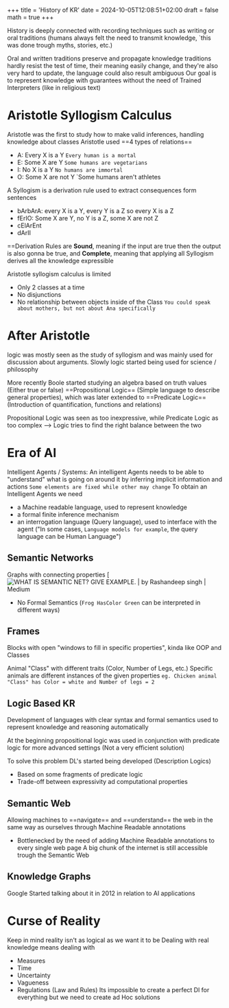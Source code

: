 +++
title = 'History of KR'
date = 2024-10-05T12:08:51+02:00
draft = false
math = true 
+++

History is deeply connected with recording techniques such as writing or oral traditions (humans always felt the need to transmit knowledge, `this was done trough myths, stories, etc.)

Oral and written traditions preserve and propagate knowledge
traditions hardly resist the test of time, their meaning easily change, and they're also very hard to update, the language could also result ambiguous
Our goal is to represent knowledge with guarantees without the need of Trained Interpreters (like in religious text)

# Aristotle Syllogism Calculus

Aristotle was the first to study how to make valid inferences, handling knowledge about classes
Aristotle used ==4 types of relations==
- A: Every X is a Y `Every human is a mortal`
- E: Some X are Y `Some humans are vegetarians`
- I: No X is a Y `No humans are immortal`
- O: Some X are not Y  `Some humans aren't athletes

A Syllogism is a derivation rule used to extract consequences form sentences

- bArbArA: every X is a Y, every Y is a Z so every X is a Z 
- fErIO: Some X are Y,  no Y is a Z, some X are not Z
- cElArEnt
- dArII

==Derivation Rules are __Sound__, meaning if the input are true then the output is also gonna be true, and __Complete__, meaning that applying all Syllogism derives all the knowledge expressible

Aristotle syllogism calculus is limited
- Only 2 classes at a time
- No disjunctions
- No relationship between objects inside of the Class `You could speak about mothers, but not about Ana specifically`
# After Aristotle
logic was mostly seen as the study of syllogism and was mainly used for discussion about arguments.
Slowly logic started being used for science / philosophy

More recently Boole started studying an algebra based on truth values (Either true or false)
==Propositional Logic== (Simple language to describe general properties), which was later extended to ==Predicate Logic== (Introduction of quantification, functions and relations)

Propositional Logic was seen as too inexpressive, while Predicate Logic as too complex --> Logic tries to find the right balance between the two

# Era of AI

Intelligent Agents / Systems: An intelligent Agents needs to be able to "understand" what is going on around it by inferring implicit information and actions `Some elements are fixed while other may change`
 To obtain an Intelligent Agents we need
 - a Machine readable language, used to represent knowledge
 - a formal finite inference mechanism
 - an interrogation language (Query language), used to interface with the agent ("In some cases, `Language models for example`, the query language can be Human Language")

## Semantic Networks
Graphs with connecting properties
[![WHAT IS SEMANTIC NET? GIVE EXAMPLE. | by Rashandeep singh | Medium](https://miro.medium.com/v2/resize:fit:860/1*QLMg5uUoI9wsoyLCGXBXSA.png)
- No Formal Semantics (`Frog HasColor Green` can be interpreted in different ways)

## Frames
Blocks with open "windows to fill in specific properties", kinda like OOP and Classes

Animal "Class" with different traits (Color, Number of Legs, etc.)
Specific animals are different instances of the given properties
`eg. Chicken animal "Class" has Color = white and Number of legs = 2`

## Logic Based KR
Development of languages with clear syntax and formal semantics used to represent knowledge and reasoning automatically

At the beginning propositional logic was used in conjunction with predicate logic for more advanced settings (Not a very efficient solution)

To solve this problem DL's started being developed (Description Logics)

- Based on some fragments of predicate logic
- Trade-off between expressivity ad computational properties

## Semantic Web
Allowing machines to ==navigate== and ==understand== the web in the same way as ourselves through Machine Readable annotations
- Bottlenecked by the need of adding Machine Readable annotations to every single web page
A big chunk of the internet is still accessible trough the Semantic Web

## Knowledge Graphs
Google Started talking about it in 2012 in relation to AI applications

# Curse of Reality
Keep in mind reality isn't as logical as we want it to be
Dealing with real knowledge means dealing with 
- Measures
- Time
- Uncertainty
- Vagueness
- Regulations (Law and Rules)
Its impossible to create a perfect Dl for everything but we need to create ad Hoc solutions